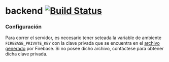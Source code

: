 # backend [![Build Status](https://travis-ci.org/LinkUpFiuba/backend.svg?branch=master)](https://travis-ci.org/LinkUpFiuba/backend)

### Configuración
Para correr el servidor, es necesario tener seteada la variable de ambiente `FIREBASE_PRIVATE_KEY` con la clave privada que se encuentra en el [archivo generado](https://console.firebase.google.com/project/_/settings/serviceaccounts/adminsdk?hl=es-419) por Firebase. Si no posee dicho archivo, contáctese para obtener dicha clave privada.
